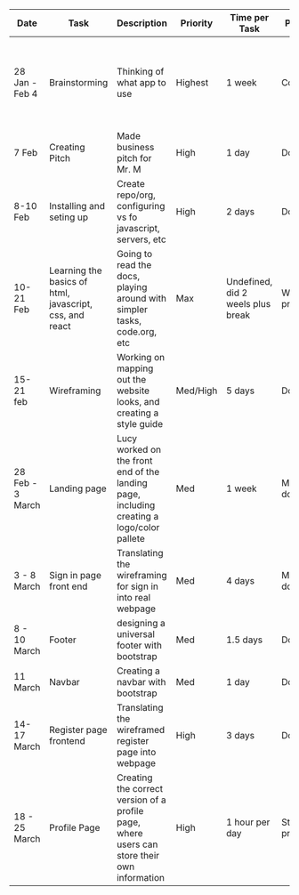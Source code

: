 |Date|Task|Description|Priority|Time per Task|Progress|Comment|
|----|----|-----------|--------|-------------|--------|-------|
|28 Jan - Feb 4| Brainstorming| Thinking of what app to use| Highest| 1 week| Completed|Decided to make an improved version of when2meet, to make scheduling easier|
|7 Feb| Creating Pitch| Made business pitch for Mr. M| High| 1 day|Done|Got approved|
|8-10 Feb| Installing and seting up| Create repo/org, configuring vs fo javascript, servers, etc| High| 2 days| Done| Issue with bsd blocking jquery|
|10-21 Feb| Learning the basics of html, javascript, css, and react| Going to read the docs, playing around with simpler tasks, code.org, etc| Max| Undefined, did 2 weels plus break| Work in progress| Only Alex knew javascript well. Abdaoned react because it was too hard.|
|15-21 feb| Wireframing| Working on mapping out the website looks, and creating a style guide| Med/High|5 days| Done| On team onenote|
|28 Feb - 3 March| Landing page| Lucy worked on the front end of the landing page, including creating a logo/color pallete|Med| 1 week| Mainky done| Cannot set background image with css or html|
|3 - 8 March| Sign in page front end| Translating the wireframing for sign in into real webpage| Med| 4 days| Mainly done| Same issue of background iaamge not working|
|8 - 10 March| Footer| designing a universal footer with bootstrap| Med| 1.5 days| Done| 1 hours| Scaling issue|
|11 March| Navbar| Creating a  navbar with bootstrap| Med| 1 day| Done| 1 hour| Need to make a new logo|
|14-17 March| Register page frontend| Translating the wireframed register page into webpage| High| 3 days| Done| Need to fix font so more uniform|
|18 - 25 March| Profile Page| Creating the correct version of a profile page, where users can store their own information| High| 1 hour per day| Still in progress| How to update elements?|

